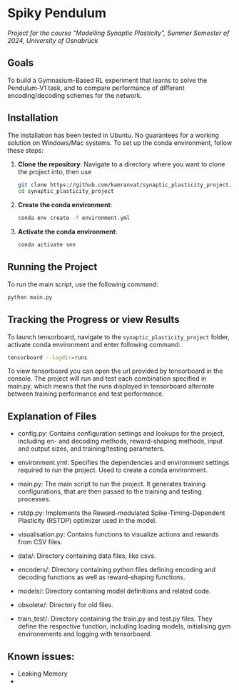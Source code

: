 # Spiky Pendulum
_Project for the course "Modelling Synaptic Plasticity", Summer Semester of 2024, University of Osnabrück_

## Goals
To build a Gymnasium-Based RL experiment that learns to solve the Pendulum-V1 task, and to compare performance of different encoding/decoding schemes for the network.

## Installation

The installation has been tested in Ubuntu. No guarantees for a working solution on Windows/Mac systems.
To set up the conda environment, follow these steps:

1. **Clone the repository**:
    Navigate to a directory where you want to clone the project into, then use
    ```sh
    git clone https://github.com/kamranvat/synaptic_plasticity_project.git
    cd synaptic_plasticity_project
    ```

2. **Create the conda environment**:
    ```sh
    conda env create -f environment.yml
    ```

3. **Activate the conda environment**:
    ```sh
    conda activate snn
    ```

## Running the Project

To run the main script, use the following command:

```sh
python main.py
```

## Tracking the Progress or view Results

To launch tensorboard, navigate to the `synaptic_plasticity_project` folder, activate conda environment and enter following command:
```sh
tensorboard --logdir=runs
```
To view tensorboard you can open the url provided by tensorboard in the console.
The project will run and test each combination specified in main.py, which means that the runs displayed in tensorboard alternate between training performance and test performance.

## Explanation of Files

- config.py: Contains configuration settings and lookups for the project, including en- and decoding methods, reward-shaping methods, input and output sizes, and training/testing parameters.
- environment.yml: Specifies the dependencies and environment settings required to run the project. Used to create a conda environment.
- main.py: The main script to run the project. It generates training configurations, that are then passed to the training and testing processes.
- rstdp.py: Implements the Reward-modulated Spike-Timing-Dependent Plasticity (RSTDP) optimizer used in the model.
- visualisation.py: Contains functions to visualize actions and rewards from CSV files. 

- data/: Directory containing data files, like csvs.
- encoders/: Directory containing python files defining encoding and decoding functions as well as reward-shaping functions.
- models/: Directory containing model definitions and related code.
- obsolete/: Directory for old files.
- train_test/: Directory containing the train.py and test.py files. They define the respective function, including loading models, initialising gym environements and logging with tensorboard.


## Known issues:

- Leaking Memory
- 